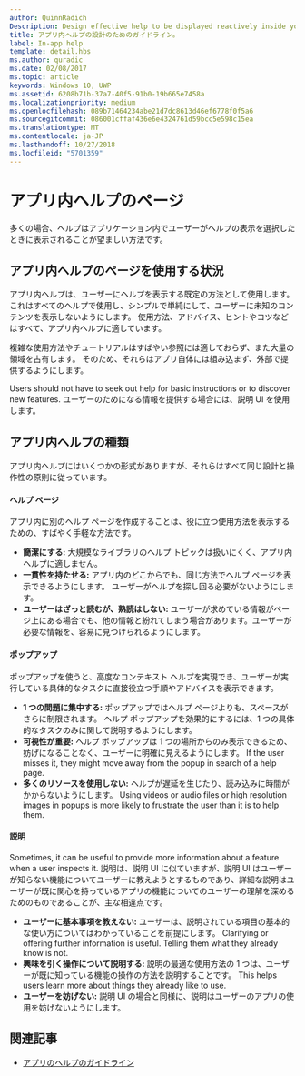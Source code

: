 ```yaml
---
author: QuinnRadich
Description: Design effective help to be displayed reactively inside your app.
title: アプリ内ヘルプの設計のためのガイドライン。
label: In-app help
template: detail.hbs
ms.author: quradic
ms.date: 02/08/2017
ms.topic: article
keywords: Windows 10, UWP
ms.assetid: 6208b71b-37a7-40f5-91b0-19b665e7458a
ms.localizationpriority: medium
ms.openlocfilehash: 089b71464234abe21d7dc8613d46ef6778f0f5a6
ms.sourcegitcommit: 086001cffaf436e6e4324761d59bcc5e598c15ea
ms.translationtype: MT
ms.contentlocale: ja-JP
ms.lasthandoff: 10/27/2018
ms.locfileid: "5701359"
---
```

# <a name="in-app-help-pages"></a>アプリ内ヘルプのページ

多くの場合、ヘルプはアプリケーション内でユーザーがヘルプの表示を選択したときに表示されることが望ましい方法です。

## <a name="when-to-use-in-app-help-pages"></a>アプリ内ヘルプのページを使用する状況

アプリ内ヘルプは、ユーザーにヘルプを表示する既定の方法として使用します。 これはすべてのヘルプで使用し、シンプルで単純にして、ユーザーに未知のコンテンツを表示しないようにします。 使用方法、アドバイス、ヒントやコツなどはすべて、アプリ内ヘルプに適しています。

複雑な使用方法やチュートリアルはすばやい参照には適しておらず、また大量の領域を占有します。 そのため、それらはアプリ自体には組み込まず、外部で提供するようにします。

Users should not have to seek out help for basic instructions or to discover new features. ユーザーのためになる情報を提供する場合には、説明 UI を使用します。

## <a name="types-of-in-app-help"></a>アプリ内ヘルプの種類

アプリ内ヘルプにはいくつかの形式がありますが、それらはすべて同じ設計と操作性の原則に従っています。

#### <a name="help-pages"></a>ヘルプ ページ

アプリ内に別のヘルプ ページを作成することは、役に立つ使用方法を表示するための、すばやく手軽な方法です。

-   **簡潔にする:** 大規模なライブラリのヘルプ トピックは扱いにくく、アプリ内ヘルプに適しません。
-   **一貫性を持たせる:** アプリ内のどこからでも、同じ方法でヘルプ ページを表示できるようにします。 ユーザーがヘルプを探し回る必要がないようにします。
-   **ユーザーはざっと読むが、熟読はしない:** ユーザーが求めている情報がページ上にある場合でも、他の情報と紛れてしまう場合があります。ユーザーが必要な情報を、容易に見つけられるようにします。


#### <a name="popups"></a>ポップアップ

ポップアップを使うと、高度なコンテキスト ヘルプを実現でき、ユーザーが実行している具体的なタスクに直接役立つ手順やアドバイスを表示できます。

-   **1 つの問題に集中する:** ポップアップではヘルプ ページよりも、スペースがさらに制限されます。 ヘルプ ポップアップを効果的にするには、1 つの具体的なタスクのみに関して説明するようにします。
-   **可視性が重要:** ヘルプ ポップアップは 1 つの場所からのみ表示できるため、妨げになることなく、ユーザーに明確に見えるようにします。 If the user misses it, they might move away from the popup in search of a help page.
-   **多くのリソースを使用しない:** ヘルプが遅延を生じたり、読み込みに時間がかからないようにします。 Using videos or audio files or high resolution images in popups is more likely to frustrate the user than it is to help them.

#### <a name="descriptions"></a>説明

Sometimes, it can be useful to provide more information about a feature when a user inspects it. 説明は、説明 UI に似ていますが、説明 UI はユーザーが知らない機能についてユーザーに教えようとするものであり、詳細な説明はユーザーが既に関心を持っているアプリの機能についてのユーザーの理解を深めるためのものであることが、主な相違点です。

-   **ユーザーに基本事項を教えない:** ユーザーは、説明されている項目の基本的な使い方についてはわかっていることを前提にします。 Clarifying or offering further information is useful. Telling them what they already know is not.
-   **興味を引く操作について説明する:** 説明の最適な使用方法の 1 つは、ユーザーが既に知っている機能の操作の方法を説明することです。 This helps users learn more about things they already like to use.
-   **ユーザーを妨げない:** 説明 UI の場合と同様に、説明はユーザーのアプリの使用を妨げないようにします。

## <a name="related-articles"></a>関連記事

* [アプリのヘルプのガイドライン](guidelines-for-app-help.md)
